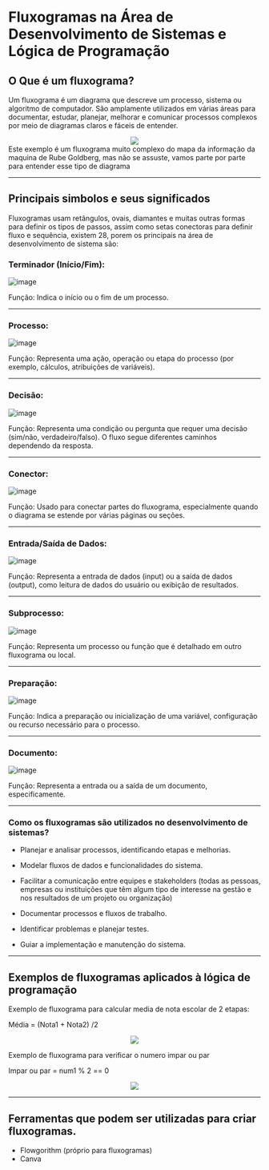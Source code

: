 # Fluxogramas na Área de Desenvolvimento de Sistemas e Lógica de Programação

## O Que é um fluxograma?

 Um fluxograma é um diagrama que descreve um processo, sistema ou algoritmo de computador. São amplamente utilizados em várias áreas para documentar, estudar, planejar, melhorar e comunicar processos complexos por meio de diagramas claros e fáceis de entender.

 
<div align="center">

<img src="https://github.com/user-attachments/assets/4244210f-6e9f-46e4-9577-12df49202a76">

</div


### Este exemplo é um fluxograma muito complexo do mapa da informação da maquina de Rube Goldberg, mas não se assuste, vamos parte por parte para entender esse tipo de diagrama

---

## Principais simbolos e seus significados

Fluxogramas usam retângulos, ovais, diamantes e muitas outras formas para definir os tipos de passos, assim como setas conectoras para definir fluxo e sequência, existem 28, porem os principais na área de desenvolvimento de sistema são:

### Terminador (Início/Fim):

![image](https://github.com/user-attachments/assets/33edeb1c-9c68-40a9-b18c-811874a340d1)

Função: Indica o início ou o fim de um processo.

---

### Processo:

![image](https://github.com/user-attachments/assets/b906d59f-aee8-43bb-961e-7ba2ed92cc1c)

Função: Representa uma ação, operação ou etapa do processo (por exemplo, cálculos, atribuições de variáveis).

---

### Decisão:

![image](https://github.com/user-attachments/assets/4f1ed1aa-6f43-4d2e-8268-c94ef2cface4)

Função: Representa uma condição ou pergunta que requer uma decisão (sim/não, verdadeiro/falso). O fluxo segue diferentes caminhos dependendo da resposta.

---

### Conector:

![image](https://github.com/user-attachments/assets/beb2cb6f-a0bb-462d-a03d-52e69a2d21e2)

Função: Usado para conectar partes do fluxograma, especialmente quando o diagrama se estende por várias páginas ou seções.

---

### Entrada/Saída de Dados:

![image](https://github.com/user-attachments/assets/7542f0dd-e1b5-476c-a65c-c2d5a9666cfd)

Função: Representa a entrada de dados (input) ou a saída de dados (output), como leitura de dados do usuário ou exibição de resultados.

---

### Subprocesso:

![image](https://github.com/user-attachments/assets/ed0a4cf9-720a-4762-b35a-3577c7958563)


Função: Representa um processo ou função que é detalhado em outro fluxograma ou local.

---

### Preparação:

![image](https://github.com/user-attachments/assets/65347692-98c6-48dc-adc6-90d9ef42648f)


Função: Indica a preparação ou inicialização de uma variável, configuração ou recurso necessário para o processo.

---

### Documento:

![image](https://github.com/user-attachments/assets/fe317dd0-bb43-46f4-9da0-175275d79f47)


Função: Representa a entrada ou a saída de um documento, especificamente. 

---

### Como os fluxogramas são utilizados no desenvolvimento de sistemas?

- Planejar e analisar processos, identificando etapas e melhorias.

- Modelar fluxos de dados e funcionalidades do sistema.

- Facilitar a comunicação entre equipes e stakeholders (todas as pessoas, empresas ou instituições que têm algum tipo de interesse na gestão e nos resultados de um projeto ou organização)

- Documentar processos e fluxos de trabalho.

- Identificar problemas e planejar testes.

- Guiar a implementação e manutenção do sistema.

---

## Exemplos de fluxogramas aplicados à lógica de programação


 Exemplo de fluxograma para calcular media de nota escolar de 2 etapas:

Média = (Nota1 + Nota2) /2


<div align="center">

<img src="https://github.com/user-attachments/assets/7aee912f-29d1-43b6-aad5-8f68919f9e2d">

</div>



Exemplo de fluxograma para verificar o numero impar ou par

Impar ou par = num1 % 2 == 0

<div align="center">

<img src="https://github.com/user-attachments/assets/c5e00784-6404-4d5b-a237-bda82ccddf46">

</div>

---

## Ferramentas que podem ser utilizadas para criar fluxogramas.

- Flowgorithm (próprio para fluxogramas)
- Canva

